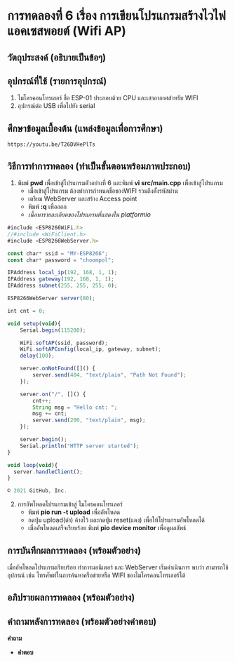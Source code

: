 #  การทดลองที่ 6 เรื่อง การเขียนโปรแกรมสร้างไวไฟแอคเซสพอยต์ (Wifi AP)

##  วัตถุประสงค์ (อธิบายเป็นข้อๆ)

##  อุปกรณ์ที่ใช้ (รายการอุปกรณ์)
  1. ไมโครคอนโทรเลอร์ ชื่อ ESP-01 ประกอบด้วย CPU และเสาอากาศสำหรับ WIFI
  2. อุปกรณ์ต่อ USB เพื่อไปยัง serial

##  ศึกษาข้อมูลเบื้องต้น (แหล่งข้อมูลเพื่อการศึกษา)
    https://youtu.be/T26DVHePlTs

##  วิธีการทำการทดลอง (ทำเป็นขั้นตอนพร้อมภาพประกอบ)
 1. พิมพ์ **pwd** เพื่อเข้าสู่โปรแกรมตัวอย่างที่ 6 และพิมพ์ **vi src/main.cpp** เพื่อเข้าสู่โปรแกรม
  	- เมื่อเข้าสู่โปรแกรม ต้องทำการกำหนดชื่อของWIFI รวมถึงตั้งรหัสผ่าน
  	- เตรียม WebServer และสร้าง Access point 
  	- พิมพ์ **:q** เพื่อออก
	- *เนื้อหารายละเอียดของโปรแกรมที่แสดงใน platformio*

```javascript
#include <ESP8266WiFi.h>
//#include <WiFiClient.h>
#include <ESP8266WebServer.h>

const char* ssid = "MY-ESP8266";
const char* password = "choompol";

IPAddress local_ip(192, 168, 1, 1);
IPAddress gateway(192, 168, 1, 1);
IPAddress subnet(255, 255, 255, 0);

ESP8266WebServer server(80);

int cnt = 0;

void setup(void){
	Serial.begin(115200);

	WiFi.softAP(ssid, password);
	WiFi.softAPConfig(local_ip, gateway, subnet);
	delay(100);

	server.onNotFound([]() {
		server.send(404, "text/plain", "Path Not Found");
	});

	server.on("/", []() {
		cnt++;
		String msg = "Hello cnt: ";
		msg += cnt;
		server.send(200, "text/plain", msg);
	});

	server.begin();
	Serial.println("HTTP server started");
}

void loop(void){
  server.handleClient();
}

© 2021 GitHub, Inc.
```

  2. การอัพโหลดโปรแกรมเข้าสู่ ไมโครคอนโทรเลอร์
        - พิมพ์ **pio run -t upload** เพื่ออัพโหลด
        - กดปุ่ม upload(ดำ) ค้างไว้ และกดปุ่ม reset(แดง) เพื่อให้โปรแกรมอัพโหลดได้
        - เมื่ออัพโหลดเสร็จเรียบร้อย  พิมพ์ **pio device monitor** เพื่อดูผลลัพธ์
##  การบันทึกผลการทดลอง (พร้อมตัวอย่าง)
เมื่ออัพโหลดโปรแกรมเรียบร้อย ทำการมอนิเตอร์ และ WebServer เริ่มดำเนินการ พบว่า สามารถใช้อุปกรณ์ เช่น โทรศัพท์ในการค้นหาครือข่ายหรือ WIFI ของไมโครคอนโทรเลอร์ได้
##  อภิปรายผลการทดลอง (พร้อมตัวอย่าง)

##  คำถามหลังการทดลอง (พร้อมตัวอย่างคำตอบ)
**คำถาม**   
*  **คำตอบ**
